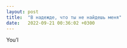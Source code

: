 ```yaml
---
layout: post
title:  "В надежде, что ты не найдешь меня"
date:   2022-09-21 00:36:02 +0300
---
```

You’l